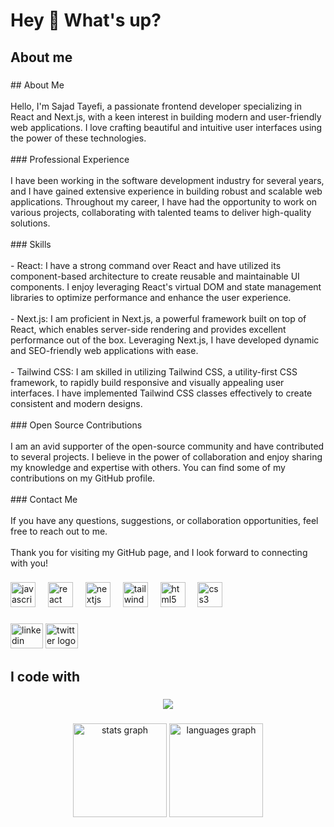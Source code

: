 <h1 align="left">Hey 👋 What's up?</h1>

###

<h2 align="left">About me</h2>

###

<p align="left">## About Me<br><br>Hello, I'm Sajad Tayefi, a passionate frontend developer specializing in React and Next.js, with a keen interest in building modern and user-friendly web applications. I love crafting beautiful and intuitive user interfaces using the power of these technologies.<br><br>
### Professional Experience<br><br>I have been working in the software development industry for several years, and I have gained extensive experience in building robust and scalable web applications. Throughout my career, I have had the opportunity to work on various projects, collaborating with talented teams to deliver high-quality solutions.<br><br>
### Skills<br><br>- React: I have a strong command over React and have utilized its component-based architecture to create reusable and maintainable UI components. I enjoy leveraging React's virtual DOM and state management libraries to optimize performance and enhance the user experience.<br><br>- Next.js: I am proficient in Next.js, a powerful framework built on top of React, which enables server-side rendering and provides excellent performance out of the box. Leveraging Next.js, I have developed dynamic and SEO-friendly web applications with ease.<br><br>- Tailwind CSS: I am skilled in utilizing Tailwind CSS, a utility-first CSS framework, to rapidly build responsive and visually appealing user interfaces. I have implemented Tailwind CSS classes effectively to create consistent and modern designs.<br><br>
### Open Source Contributions<br><br>I am an avid supporter of the open-source community and have contributed to several projects. I believe in the power of collaboration and enjoy sharing my knowledge and expertise with others. You can find some of my contributions on my GitHub profile.<br><br>
### Contact Me<br><br>If you have any questions, suggestions, or collaboration opportunities, feel free to reach out to me.<br><br>Thank you for visiting my GitHub page, and I look forward to connecting with you!</p>

###

<div align="left">
  <img src="https://cdn.jsdelivr.net/gh/devicons/devicon/icons/javascript/javascript-original.svg" height="40" alt="javascript logo"  />
  <img width="12" />
  <img src="https://cdn.jsdelivr.net/gh/devicons/devicon/icons/react/react-original.svg" height="40" alt="react logo"  />
  <img width="12" />
  <img src="https://cdn.jsdelivr.net/gh/devicons/devicon/icons/nextjs/nextjs-original.svg" height="40" alt="nextjs logo"  />
  <img width="12" />
  <img src="https://cdn.jsdelivr.net/gh/devicons/devicon/icons/tailwindcss/tailwindcss-original-wordmark.svg" height="40" alt="tailwindcss logo"  />
  <img width="12" />
  <img src="https://cdn.jsdelivr.net/gh/devicons/devicon/icons/html5/html5-original.svg" height="40" alt="html5 logo"  />
  <img width="12" />
  <img src="https://cdn.jsdelivr.net/gh/devicons/devicon/icons/css3/css3-original.svg" height="40" alt="css3 logo"  />
</div>

###

<div align="left">
  <img src="https://raw.githubusercontent.com/maurodesouza/profile-readme-generator/master/src/assets/icons/social/linkedin/default.svg" width="52" height="40" alt="linkedin logo"  />
  <img src="https://raw.githubusercontent.com/maurodesouza/profile-readme-generator/master/src/assets/icons/social/twitter/default.svg" width="52" height="40" alt="twitter logo"  />
</div>

###

<h2 align="left">I code with</h2>

###

<div align="center">
  <img src="https://profile-counter.glitch.me/sajadtayefi/count.svg?"  />
</div>

###

<div align="center">
  <img src="https://github-readme-stats.vercel.app/api?username=sajadtayefi&hide_title=false&hide_rank=false&show_icons=true&include_all_commits=true&count_private=true&disable_animations=false&theme=dracula&locale=en&hide_border=false&order=1" height="150" alt="stats graph"  />
  <img src="https://github-readme-stats.vercel.app/api/top-langs?username=sajadtayefi&locale=en&hide_title=false&layout=compact&card_width=320&langs_count=5&theme=dracula&hide_border=false&order=2" height="150" alt="languages graph"  />
</div>

###

